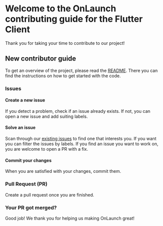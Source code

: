 # Welcome to the OnLaunch contributing guide for the Flutter Client

Thank you for taking your time to contribute to our project!

## New contributor guide

To get an overview of the project, please read the [README](https://github.com/kula-app/OnLaunch-Flutter-Client/blob/main/README.md). There you can find the instructions on how to get started with the code.

### Issues

#### Create a new issue

If you detect a problem, check if an issue already exists. If not, you can open a new issue and add suiting labels.

#### Solve an issue

Scan through our [existing issues](https://github.com/kula-app/OnLaunch-Flutter-Client/issues) to find one that interests you. If you want you can filter the issues by labels. If you find an issue you want to work on, you are welcome to open a PR with a fix.

#### Commit your changes

When you are satisfied with your changes, commit them.

### Pull Request (PR)

Create a pull request once you are finished.

### Your PR got merged?

Good job! We thank you for helping us making OnLaunch great!
